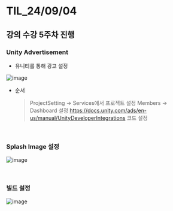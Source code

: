 # TIL_24/09/04

## 강의 수강 5주차 진행

### Unity Advertisement

- 유니티를 통해 광고 설정

![image](https://github.com/user-attachments/assets/61a24b9d-399d-4153-a7dd-1b37dfc804ae)

- 순서
  > ProjectSetting -> Services에서 프로젝트 설정
  > Members -> Dashboard 설정
  > https://docs.unity.com/ads/en-us/manual/UnityDeveloperIntegrations 코드 설정

<br>

### Splash Image 설정

![image](https://github.com/user-attachments/assets/47ab8c76-029a-4ed9-88f4-a6e61ffd1e49)

<br>

### 빌드 설정

![image](https://github.com/user-attachments/assets/8346c4fd-a66c-422e-bd63-ea627d4e7034)
